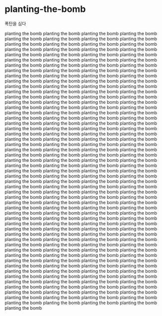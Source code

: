 # planting-the-bomb
폭탄을 심다

planting the bomb
planting the bomb
planting the bomb
planting the bomb
planting the bomb
planting the bomb
planting the bomb
planting the bomb
planting the bomb
planting the bomb
planting the bomb
planting the bomb
planting the bomb
planting the bomb
planting the bomb
planting the bomb
planting the bomb
planting the bomb
planting the bomb
planting the bomb
planting the bomb
planting the bomb
planting the bomb
planting the bomb
planting the bomb
planting the bomb
planting the bomb
planting the bomb
planting the bomb
planting the bomb
planting the bomb
planting the bomb
planting the bomb
planting the bomb
planting the bomb
planting the bomb
planting the bomb
planting the bomb
planting the bomb
planting the bomb
planting the bomb
planting the bomb
planting the bomb
planting the bomb
planting the bomb
planting the bomb
planting the bomb
planting the bomb
planting the bomb
planting the bomb
planting the bomb
planting the bomb
planting the bomb
planting the bomb
planting the bomb
planting the bomb
planting the bomb
planting the bomb
planting the bomb
planting the bomb
planting the bomb
planting the bomb
planting the bomb
planting the bomb
planting the bomb
planting the bomb
planting the bomb
planting the bomb
planting the bomb
planting the bomb
planting the bomb
planting the bomb
planting the bomb
planting the bomb
planting the bomb
planting the bomb
planting the bomb
planting the bomb
planting the bomb
planting the bomb
planting the bomb
planting the bomb
planting the bomb
planting the bomb
planting the bomb
planting the bomb
planting the bomb
planting the bomb
planting the bomb
planting the bomb
planting the bomb
planting the bomb
planting the bomb
planting the bomb
planting the bomb
planting the bomb
planting the bomb
planting the bomb
planting the bomb
planting the bomb
planting the bomb
planting the bomb
planting the bomb
planting the bomb
planting the bomb
planting the bomb
planting the bomb
planting the bomb
planting the bomb
planting the bomb
planting the bomb
planting the bomb
planting the bomb
planting the bomb
planting the bomb
planting the bomb
planting the bomb
planting the bomb
planting the bomb
planting the bomb
planting the bomb
planting the bomb
planting the bomb
planting the bomb
planting the bomb
planting the bomb
planting the bomb
planting the bomb
planting the bomb
planting the bomb
planting the bomb
planting the bomb
planting the bomb
planting the bomb
planting the bomb
planting the bomb
planting the bomb
planting the bomb
planting the bomb
planting the bomb
planting the bomb
planting the bomb
planting the bomb
planting the bomb
planting the bomb
planting the bomb
planting the bomb
planting the bomb
planting the bomb
planting the bomb
planting the bomb
planting the bomb
planting the bomb
planting the bomb
planting the bomb
planting the bomb
planting the bomb
planting the bomb
planting the bomb
planting the bomb
planting the bomb
planting the bomb
planting the bomb
planting the bomb
planting the bomb
planting the bomb
planting the bomb
planting the bomb
planting the bomb
planting the bomb
planting the bomb
planting the bomb
planting the bomb
planting the bomb
planting the bomb
planting the bomb
planting the bomb
planting the bomb
planting the bomb
planting the bomb
planting the bomb
planting the bomb
planting the bomb
planting the bomb
planting the bomb
planting the bomb
planting the bomb
planting the bomb
planting the bomb
planting the bomb
planting the bomb
planting the bomb
planting the bomb
planting the bomb
planting the bomb
planting the bomb
planting the bomb
planting the bomb
planting the bomb
planting the bomb
planting the bomb
planting the bomb
planting the bomb
planting the bomb
planting the bomb
planting the bomb
planting the bomb
planting the bomb
planting the bomb
